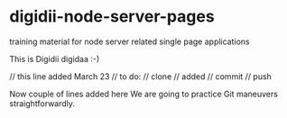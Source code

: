 # digidii-node-server-pages
training material for node server related single page applications

This is Digidii digidaa :-)

// this line added March 23
// to do:
//  clone
//  added
//  commit
//  push

Now couple of lines added here
We are going to practice Git maneuvers straightforwardly.
